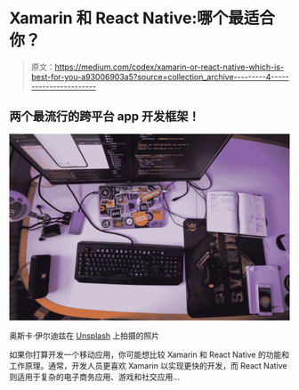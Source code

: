 # Xamarin 和 React Native:哪个最适合你？

> 原文：<https://medium.com/codex/xamarin-or-react-native-which-is-best-for-you-a93006903a5?source=collection_archive---------4----------------------->

## 两个最流行的跨平台 app 开发框架！

![](img/20fa9aa7aaa10b6c1714c00dc6daa82a.png)

奥斯卡·伊尔迪兹在 [Unsplash](https://unsplash.com?utm_source=medium&utm_medium=referral) 上拍摄的照片

如果你打算开发一个移动应用，你可能想比较 Xamarin 和 React Native 的功能和工作原理。通常，开发人员更喜欢 Xamarin 以实现更快的开发，而 React Native 则适用于复杂的电子商务应用、游戏和社交应用…